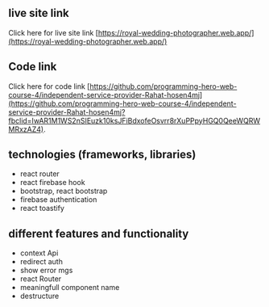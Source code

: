 ## live site link
Click here for live site link [https://royal-wedding-photographer.web.app/](https://royal-wedding-photographer.web.app/)

## Code link

Click here for code link [https://github.com/programming-hero-web-course-4/independent-service-provider-Rahat-hosen4mj](https://github.com/programming-hero-web-course-4/independent-service-provider-Rahat-hosen4mj?fbclid=IwAR1M1WS2nSIEuzk10ksJFiBdxofeOsvrr8rXuPPpyHGQ0QeeWQRWMRxzAZ4).

## technologies (frameworks, libraries) 
* react router
* react firebase hook
* bootstrap, react bootstrap
* firebase authentication
* react toastify

## different features and functionality
* context Api
* redirect auth
* show error mgs
* react Router
* meaningfull component name
* destructure
